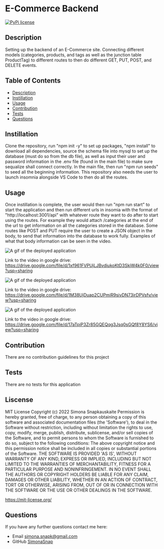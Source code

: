 # E-Commerce Backend
[![PyPi license](https://badgen.net/pypi/license/pip/)](https://pypi.com/project/pip/)
## Description 
Setting up the backend of an E-Commerce site. Connecting different models (categories, products, and tags as well as the junction table ProductTag) to different routes to then do different GET, PUT, POST, and DELETE events.

## Table of Contents
* [Description](#description)
* [Instillation](#instillation)
* [Usage](#usage)
* [Contribution](#contribution)
* [Tests](#tests)
* [Questions](#questions)
## Instillation 
Clone the repository, run "npm init -y" to set up packages, "npm install" to download all dependencies, source the schema file into mysql to set up the database (must do so from the db file), as well as input their user and password information in the .env file (found in the main file) to make sure sequalize shall connect correctly. In the main file, then run "npm run seeds" to seed all the beginning information. This repository also needs the user to launch insomnia alongside VS Code to then do all the routes.
## Usage 
Once instillation is complete, the user would then run "npm run start" to start the application and then run different urls in insomia with the format of "http://localhost:3001/api" with whatever route they want to do after to start using the routes. For example they would attach /categories at the end of the url to get information on all the categories stored in the database. Some routes like POST and PUT require the user to create a JSON object in the body, to send that information into the database to work fully. Examples of what that body information can be seen in the video.

![A gif of the deployed application](./assets/GET%20routes.gif "A video of the GET request options in insomia. Including GET all categories, products, and tags, as well as GET one category, product and tag.")

Link to the video in google drive: https://drive.google.com/file/d/1xf961FVPUjLJBvdiukoKtD3SkjW4k0F0/view?usp=sharing 

![A gif of the deployed application](./assets/DELETE%20and%20PUT.gif "A video of the PUT and DELETE request options in insomia, for categories, products and tags")

Link to the video in google drive: https://drive.google.com/file/d/1M38UjDuap2CUPmiR9sivDN73irDPVsfv/view?usp=sharing

![A gif of the deployed application](./assets/POST%20routes.gif "A video of the POST request options in insomia, for categories, products and tags")

Link to the video in google drive: https://drive.google.com/file/d/17aTpiP3Zr85GQEQqg3Jsq0sGQf8Y8YS6/view?usp=sharing  

    
## Contribution
There are no contribution guidelines for this project
## Tests
There are no tests for this application

## Liscense
MIT License Copyright (c) 2022 Simona Snapkauskaite
Permission is hereby granted, free of charge, to any person obtaining a copy of this software and associated documentation files (the 'Software'), to deal in the Software without restriction, including without limitation the rights to use, copy, modify, merge, publish, distribute, sublicense, and/or sell copies of the Software, and to permit persons to whom the Software is furnished to do so, subject to the following conditions: The above copyright notice and this permission notice shall be included in all copies or substantial portions of the Software. THE SOFTWARE IS PROVIDED 'AS IS', WITHOUT WARRANTY OF ANY KIND, EXPRESS OR IMPLIED, INCLUDING BUT NOT LIMITED TO THE WARRANTIES OF MERCHANTABILITY, FITNESS FOR A PARTICULAR PURPOSE AND NONINFRINGEMENT. IN NO EVENT SHALL THE AUTHORS OR COPYRIGHT HOLDERS BE LIABLE FOR ANY CLAIM, DAMAGES OR OTHER LIABILITY, WHETHER IN AN ACTION OF CONTRACT, TORT OR OTHERWISE, ARISING FROM, OUT OF OR IN CONNECTION WITH THE SOFTWARE OR THE USE OR OTHER DEALINGS IN THE SOFTWARE.

https://mit-license.org/

## Questions
If you have any further questions contact me here:
 - Email simona.snapk@gmail.com
 - GitHub [SimonaSnap](https://github.com/SimonaSnap)

